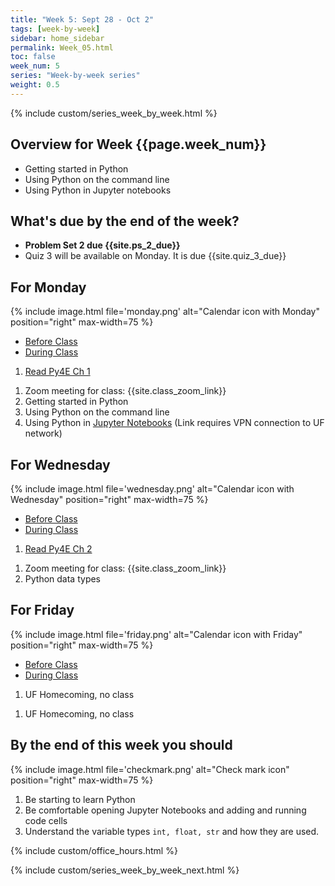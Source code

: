 ```yaml
---
title: "Week 5: Sept 28 - Oct 2"
tags: [week-by-week]
sidebar: home_sidebar
permalink: Week_05.html
toc: false
week_num: 5
series: "Week-by-week series"
weight: 0.5
---
```


{% include custom/series_week_by_week.html %}

## Overview for Week {{page.week_num}}

* Getting started in Python
* Using Python on the command line
* Using Python in Jupyter notebooks

## What's due by the end of the week?

* **Problem Set 2 due {{site.ps_2_due}}**
* Quiz 3 will be available on Monday. It is due {{site.quiz_3_due}}

## For Monday

{% include image.html file='monday.png' alt="Calendar icon with Monday" position="right" max-width=75 %}

<ul id="MondayTabs" class="nav nav-tabs">
    <li class="active"><a href="#MonBefore" data-toggle="tab">Before Class</a></li>
    <li><a href="#MonDuring" data-toggle="tab">During Class</a></li>
</ul>
<div class="tab-content">
    <div role="tabpanel" class="tab-pane active" id="MonBefore">
        <ol>
          <li><a href="py4e_reading_notes_1.html">Read Py4E Ch 1</a></li>
        </ol>
    </div>
    <div role="tabpanel" class="tab-pane" id="MonDuring">
        <ol>
          <li>Zoom meeting for class: {{site.class_zoom_link}}</li>
          <li>Getting started in Python</li>
          <li>Using Python on the command line</li>
          <li>Using Python in <a href="https://jhub.rc.ufl.edu/">Jupyter Notebooks</a> (Link requires VPN connection to UF network)</li>
        </ol>
    </div>
</div>

## For Wednesday

{% include image.html file='wednesday.png' alt="Calendar icon with Wednesday" position="right" max-width=75 %}

<ul id="WednesdayTabs" class="nav nav-tabs">
    <li class="active"><a href="#WedBefore" data-toggle="tab">Before Class</a></li>
    <li><a href="#WedDuring" data-toggle="tab">During Class</a></li>
</ul>
<div class="tab-content">
    <div role="tabpanel" class="tab-pane active" id="WedBefore">
        <ol>
          <li><a href="https://github.com/comptoolsres/Jupyter_content/blob/master/py4e_ch2_varaibles_and_types.ipynb">Read Py4E Ch 2</a></li>
        </ol>
    </div>
    <div role="tabpanel" class="tab-pane" id="WedDuring">
        <ol>
          <li>Zoom meeting for class: {{site.class_zoom_link}}</li>
          <li>Python data types</li>
        </ol>
    </div>
</div>

## For Friday

{% include image.html file='friday.png' alt="Calendar icon with Friday" position="right" max-width=75 %}

<ul id="FridayTabs" class="nav nav-tabs">
    <li class="active"><a href="#FriBefore" data-toggle="tab">Before Class</a></li>
    <li><a href="#FriDuring" data-toggle="tab">During Class</a></li>
</ul>
<div class="tab-content">
    <div role="tabpanel" class="tab-pane active" id="FriBefore">
        <ol>
          <li>UF Homecoming, no class</li>
        </ol>
    </div>
    <div role="tabpanel" class="tab-pane" id="FriDuring">
        <ol>
          <li>UF Homecoming, no class</li>
        </ol>
    </div>
</div>

## By the end of this week you should

{% include image.html file='checkmark.png' alt="Check mark icon" position="right" max-width=75 %}

1. Be starting to learn Python
1. Be comfortable opening Jupyter Notebooks and adding and running code cells
1. Understand the variable types `int, float, str` and how they are used.

{% include custom/office_hours.html %}

{% include custom/series_week_by_week_next.html %}